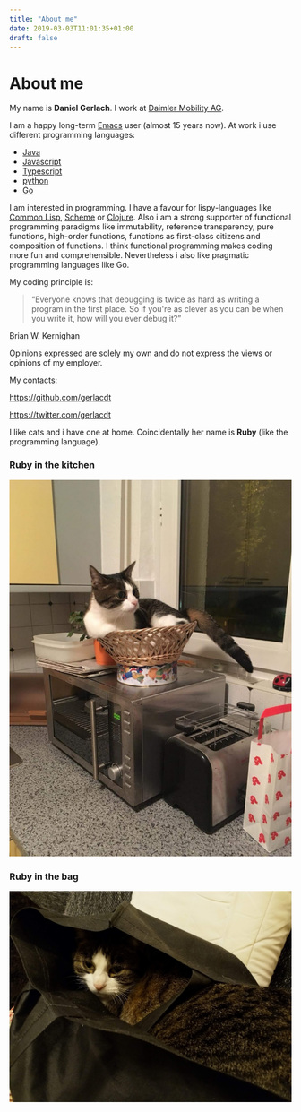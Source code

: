 ```yaml
---
title: "About me"
date: 2019-03-03T11:01:35+01:00
draft: false
---
```



# About me

My name is **Daniel Gerlach**. I work at [Daimler Mobility AG](https://www.daimler-mobility.com/en/).


I am a happy long-term [Emacs](https://www.gnu.org/software/emacs/) user (almost 15 years now). At work i use different programming languages:

* [Java](https://openjdk.java.net/)
* [Javascript](https://developer.mozilla.org/en-US/docs/Web/JavaScript)
* [Typescript](https://www.typescriptlang.org/)
* [python](https://www.python.org/)
* [Go](https://golang.org)

I am interested in programming. I have a favour for lispy-languages
like [Common Lisp](https://lisp-lang.org/),
[Scheme](https://racket-lang.org/) or
[Clojure](https://clojure.org/). Also i am a strong supporter of
functional programming paradigms like immutability, reference
transparency, pure functions, high-order functions, functions as
first-class citizens and composition of functions. I think functional
programming makes coding more fun and comprehensible. Nevertheless i
also like pragmatic programming languages like Go.

My coding principle is:

> “Everyone knows that debugging is twice as hard as writing a program in the first place. So if you're as clever as you can be when you write it, how will you ever debug it?”

Brian W. Kernighan

Opinions expressed are solely my own and do not express the views or
opinions of my employer.

My contacts:

https://github.com/gerlacdt

https://twitter.com/gerlacdt

I like cats and i have one at home. Coincidentally her name is
**Ruby** (like the programming language).


### Ruby in the kitchen

![ruby](/img/cat_in_the_kitchen.jpg)


### Ruby in the bag

![ruby](/img/cat_in_the_bag.jpg)

